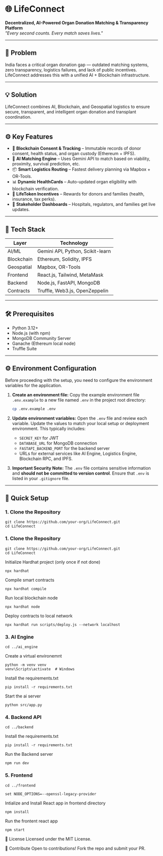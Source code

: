 # 🌐 LifeConnect

**Decentralized, AI-Powered Organ Donation Matching & Transparency Platform**  
_"Every second counts. Every match saves lives."_

---

## 🚨 Problem

India faces a critical organ donation gap — outdated matching systems, zero transparency, logistics failures, and lack of public incentives. LifeConnect addresses this with a unified AI + Blockchain infrastructure.

---

## 💡 Solution

LifeConnect combines AI, Blockchain, and Geospatial logistics to ensure secure, transparent, and intelligent organ donation and transplant coordination.

---

## ⚙ Key Features

- 🔗 **Blockchain Consent & Tracking** – Immutable records of donor consent, health status, and organ custody (Ethereum + IPFS).
- 🧠 **AI Matching Engine** – Uses Gemini API to match based on viability, proximity, survival prediction, etc.
- 📦 **Smart Logistics Routing** – Fastest delivery planning via Mapbox + OR-Tools.
- 📊 **Dynamic HealthCards** – Auto-updated organ eligibility with blockchain verification.
- 🎁 **LifeToken Incentives** – Rewards for donors and families (health, insurance, tax perks).
- 🏥 **Stakeholder Dashboards** – Hospitals, regulators, and families get live updates.

---

## 🧠 Tech Stack

| Layer       | Technology                            |
|-------------|----------------------------------------|
| AI/ML       | Gemini API, Python, Scikit-learn       |
| Blockchain  | Ethereum, Solidity, IPFS               |
| Geospatial  | Mapbox, OR-Tools                       |
| Frontend    | React.js, Tailwind, MetaMask           |
| Backend     | Node.js, FastAPI, MongoDB              |
| Contracts   | Truffle, Web3.js, OpenZeppelin         |

---

## 🛠 Prerequisites

- Python 3.12+
- Node.js (with npm)
- MongoDB Community Server
- Ganache (Ethereum local node)
- Truffle Suite

---

## ⚙️ Environment Configuration

Before proceeding with the setup, you need to configure the environment variables for the application.

1.  **Create an environment file:**
    Copy the example environment file `.env.example` to a new file named `.env` in the project root directory:
    ```bash
    cp .env.example .env
    ```

2.  **Update environment variables:**
    Open the `.env` file and review each variable. Update the values to match your local setup or deployment environment. This typically includes:
    *   `SECRET_KEY` for JWT
    *   `DATABASE_URL` for MongoDB connection
    *   `FASTAPI_BACKEND_PORT` for the backend server
    *   URLs for external services like AI Engine, Logistics Engine, Blockchain RPC, and IPFS.

3.  **Important Security Note:**
    The `.env` file contains sensitive information and **should not be committed to version control**. Ensure that `.env` is listed in your `.gitignore` file.

---

## 🚀 Quick Setup

### 1. Clone the Repository

```
git clone https://github.com/your-org/LifeConnect.git
cd LifeConnect
```
### 1. Clone the Repository

```
git clone https://github.com/your-org/LifeConnect.git
cd LifeConnect
```
Initialize Hardhat project (only once if not done)  
```
npx hardhat
```
Compile smart contracts  
```
npx hardhat compile
```
Run local blockchain node
```
npx hardhat node
```

Deploy contracts to local network
```
npx hardhat run scripts/deploy.js --network localhost
```

### 3. AI Engine
```
cd ../ai_engine
```
Create a virtual environemnt
```
python -m venv venv
venv\Scripts\activate  # Windows
```
Install the requirements.txt
```
pip install -r requirements.txt
```
Start the ai server
```
python src/app.py
```

### 4. Backend API

```
cd ../backend
```
Install the requirements.txt
```
pip install -r requirements.txt
```
Run the Backend server
```
npm run dev
```
### 5. Frontend
```
cd ../frontend
```
```
set NODE_OPTIONS=--openssl-legacy-provider
```
Intialize and Install React app in frontend directory
```
npm install
```
Run the frontent react app
```
npm start
```


📄 License
Licensed under the MIT License.

🤝 Contribute
Open to contributions! Fork the repo and submit your PR.
